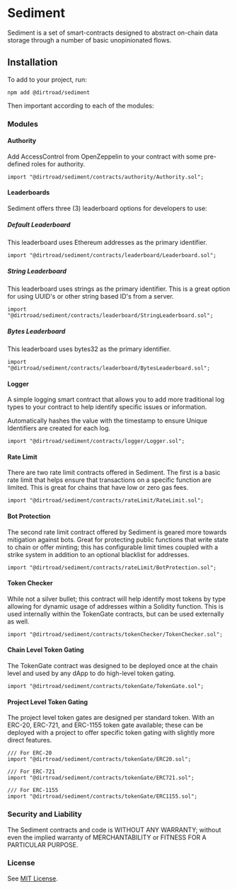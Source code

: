 # Sediment

Sediment is a set of smart-contracts designed to abstract on-chain data storage through a number of basic unopinionated flows.

## Installation

To add to your project, run:

```shell
npm add @dirtroad/sediment
```

Then important according to each of the modules:

### Modules

#### Authority

Add AccessControl from OpenZeppelin to your contract with some pre-defined roles for authority.

```solidity
import "@dirtroad/sediment/contracts/authority/Authority.sol";
```

#### Leaderboards

Sediment offers three (3) leaderboard options for developers to use:

##### Default Leaderboard 
This leaderboard uses Ethereum addresses as the primary identifier.

```solidity
import "@dirtroad/sediment/contracts/leaderboard/Leaderboard.sol";
```

##### String Leaderboard
This leaderboard uses strings as the primary identifier. This is a great option for using UUID's or other string based ID's from a server.

```solidity
import "@dirtroad/sediment/contracts/leaderboard/StringLeaderboard.sol";
```

##### Bytes Leaderboard
This leaderboard uses bytes32 as the primary identifier.

```solidity
import "@dirtroad/sediment/contracts/leaderboard/BytesLeaderboard.sol";
```

#### Logger

A simple logging smart contract that allows you to add more traditional log types
to your contract to help identify specific issues or information.

Automatically hashes the value with the timestamp to ensure Unique Identifiers are created for each log.

```solidity
import "@dirtroad/sediment/contracts/logger/Logger.sol";
```

#### Rate Limit

There are two rate limit contracts offered in Sediment.
The first is a basic rate limit that helps ensure that transactions 
on a specific function are limited. This is great for chains that have low or zero gas fees.

```solidity
import "@dirtroad/sediment/contracts/rateLimit/RateLimit.sol";
```

#### Bot Protection

The second rate limit contract offered by Sediment is geared more towards
mitigation against bots. Great for protecting public functions that write state
to chain or offer minting; this has configurable limit times coupled with a strike system in addition
to an optional blacklist for addresses.

```solidity
import "@dirtroad/sediment/contracts/rateLimit/BotProtection.sol";
```

#### Token Checker

While not a silver bullet; this contract will help identify most tokens by type allowing
for dynamic usage of addresses within a Solidity function. This is used internally within
the TokenGate contracts, but can be used externally as well.

```solidity
import "@dirtroad/sediment/contracts/tokenChecker/TokenChecker.sol";
```

#### Chain Level Token Gating

The TokenGate contract was designed to be deployed once at the chain level and used by
any dApp to do high-level token gating.

```solidity
import "@dirtroad/sediment/contracts/tokenGate/TokenGate.sol";
```

#### Project Level Token Gating

The project level token gates are designed per standard token.
With an ERC-20, ERC-721, and ERC-1155 token gate available; these can be
deployed with a project to offer specific token gating with slightly more direct 
features.

```solidity
/// For ERC-20
import "@dirtroad/sediment/contracts/tokenGate/ERC20.sol";

/// For ERC-721
import "@dirtroad/sediment/contracts/tokenGate/ERC721.sol";

/// For ERC-1155
import "@dirtroad/sediment/contracts/tokenGate/ERC1155.sol";
```

### Security and Liability

The Sediment contracts and code is WITHOUT ANY WARRANTY; without even the implied warranty of MERCHANTABILITY or FITNESS FOR A PARTICULAR PURPOSE.

### License

See [MIT License](./LICENSE).